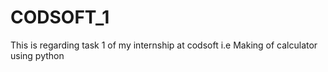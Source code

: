 # CODSOFT_1
This is regarding task 1 of my internship at codsoft i.e Making of calculator using python
